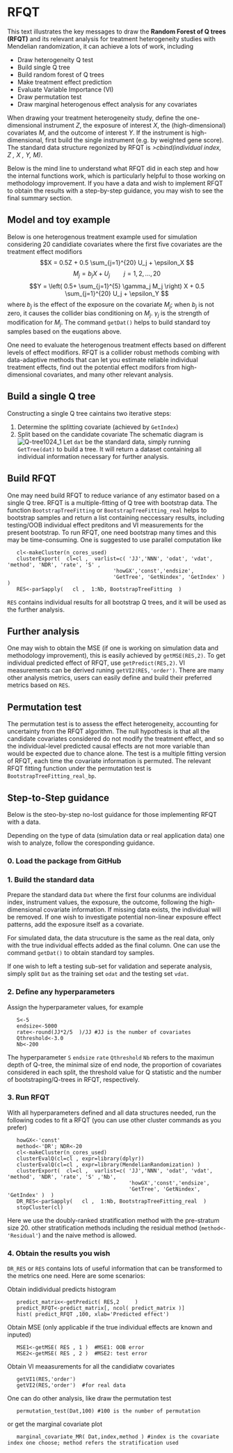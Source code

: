 # RFQT
This text illustrates the key messages to draw the **Random Forest of Q trees (RFQT)** and its relevant analysis for treatment heterogeneity studies with Mendelian randomization, it can achieve a lots of work, including
- Draw heterogeneity Q test 
- Build single Q tree  
- Build random forest of Q trees 
- Make treatment effect prediction
- Evaluate Variable Importance (VI) 
- Draw permutation test
- Draw marginal heterogenous effect analysis for any covariates  


When drawing your treatment heterogeneity study, define the one-dimensional instrument *Z*, the exposure of interest *X*, the (high-dimensional) covariates *M*, and the outcome of interest *Y*. If the instrument is high-dimensional, first build the single instrument (e.g. by weighted gene score). The standard data structure regonized by RFQT is *>cbind(individual index, Z , X , Y, M)*.

Below is the mind line to understand what RFQT did in each step and how the internal functions work, which is particularly helpful to those working on methodology improvement. If you have a data and wish to implement RFQT to obtain the results with a step-by-step guidance, you may wish to see the final summary section.

## Model and toy example
Below is one heterogenous treatment example used for simulation considering 20 candidiate covariates where the first five covariates are the treatment effect modifiors  
$$X = 0.5Z + 0.5 \sum_{j=1}^{20} U_j  + \epsilon_X $$ 
$$M_j  =  b_j X + U_j \qquad j=1,2,\ldots,20 $$
$$Y = \left(   0.5+ \sum_{j=1}^{5} \gamma_j M_j  \right) X +  0.5 \sum_{j=1}^{20} U_j  + \epsilon_Y  $$
where $b_j$ is the effect of the exposure on the covariate $M_j$; when $b_j$ is not zero, it causes the collider bias conditioning on $M_j$. $\gamma_j$ is the strength of modification for $M_j$. The command `getDat()` helps to build standard toy samples based on the euqations above.  

One need to evaluate the heterogenous treatment effects based on different levels of effect modifiors. RFQT is a collider robust methods combing with data-adaptive methods that can let you estimate reliable individual treatment effects, find out the potential effect modifors from high-dimensional covariates, and many other relevant analysis.
## Build a single Q tree
Constructing a single Q tree caintains two iterative steps: 
1. Determine the splitting covariate (achieved by `GetIndex`)
2. Split based on the candidate covariate
The schematic diagram is
![Q-tree1024_1](https://user-images.githubusercontent.com/127906571/225363783-32754381-27a3-45aa-9591-c2ea56bfd89b.jpg)
Let `dat` be the standard data, simply  running `GetTree(dat)` to build a tree. It will return a dataset containing all individual information necessary for further analysis.
## Build RFQT
One may need build RFQT to reduce variance of any estimator based on a single Q tree. RFQT is a multiple-fitting of Q tree with bootstrap data. The function `BootstrapTreeFitting` or `BootstrapTreeFitting_real` helps to bootstrap samples and return a list containing neccessary results, including testing/OOB individual effect preditons and VI measurements for the present bootstrap. To run RFQT, one need bootstrap many times and this may be time-consuming. One is suggested to use parallel computation like



       cl<-makeCluster(n_cores_used)
       clusterExport(  cl=cl ,  varlist=c( 'JJ','NNN', 'odat', 'vdat',  'method', 'NDR', 'rate', 'S' ,
                                      'howGX','const','endsize',
                                      'GetTree', 'GetNindex', 'GetIndex' )  ) 
       RES<-parSapply(   cl ,  1:Nb, BootstrapTreeFitting  )

`RES` contains individual results for all bootstrap Q trees, and it will be used as the further analysis.

## Further analysis
One may wish to obtain the MSE (if one is working on simulation data and methodology improvement), this is easily achieved by `getMSE(RES,2)`. To get individual predicted effect of RFQT, use `getPredict(RES,2)`. VI measurements can be derived runing `getVI2(RES,'order')`. There are many other analysis metrics, users can easily define and build their preferred metrics based on `RES`.   

## Permutation test
The permutation test is to assess the effect heterogeneity, accounting for uncertainty from the RFQT algorithm. The null hypothesis is that all the candidate covariates considered do not modify the treatment effect, and so the individual-level predicted causal effects are not more variable than would be expected due to chance alone. The test is a multiple fitting version of RFQT, each time the covariate information is permuted. The relevant RFQT fitting function under the permutation test is `BootstrapTreeFitting_real_bp`.


## Step-to-Step guidance
Below is the steo-by-step no-lost guidance for those implementing RFQT with a data.

Depending on the type of data (simulation data or real application data) one wish to analyze, follow the coresponding guidance.

### 0. Load the package from GitHub

### 1. Build the standard data
Prepare the standard data `Dat` where the first four colunms are individual index, instrument values, the exposure, the outcome, following the high-dimensional covariate information. If missing data exists, the individual will be removed. If one wish to investigate potential non-linear exposure effect patterns, add the exposure itself as a covariate. 

For simulated data, the data strucuture is the same as the real data, only with the true individual effects added as the final column. One can use the command `getDat()` to obtain standard toy samples.

If one wish to left a testing sub-set for validation and seperate analysis, simply split `Dat` as the training set `odat` and the testing set `vdat`.

### 2. Define any hyperparameters
Assign the hyperparameter values, for example

       S<-5  
       endsize<-5000 
       rate<-round(JJ*2/5  )/JJ #JJ is the number of covariates   
       Qthreshold<-3.0
       Nb<-200 
The hyperparameter `S` `endsize` `rate` `Qthreshold` `Nb` refers to the maximun depth of Q-tree, the minimal size of end node, the proportion of covariates considered in each split, the threshold value for Q statistic and the number of bootstraping/Q-trees in RFQT, respectively.

### 3. Run RFQT
With all hyperparameters defined and all data structures needed, run the following codes to fit a RFQT (you can use other cluster commands as you prefer)

       howGX<-'const' 
       method<-'DR'; NDR<-20
       cl<-makeCluster(n_cores_used)
       clusterEvalQ(cl=cl , expr=library(dplyr))  
       clusterEvalQ(cl=cl , expr=library(MendelianRandomization) )
       clusterExport(  cl=cl ,  varlist=c( 'JJ','NNN', 'odat', 'vdat',  'method', 'NDR', 'rate', 'S' ,'Nb',
                                           'howGX','const','endsize',
                                           'GetTree', 'GetNindex', 'GetIndex' )  ) 
       DR_RES<-parSapply(   cl ,  1:Nb, BootstrapTreeFitting_real  ) 
       stopCluster(cl)
Here we use the doubly-ranked stratification method with the pre-stratum size 20. other stratification methods including the residual method (`method<-'Residual'`) and the naive method is allowed. 

### 4. Obtain the results you wish
`DR_RES` or `RES` contains lots of useful information that can be transformed to the metrics one need. Here are some scenarios:

Obtain indidividual predicts histogram

       predict_matrix<-getPredict( RES,2     )
       predict_RFQT<-predict_matrix[, ncol( predict_matrix )]
       hist( predict_RFQT ,100, xlab='Predicted effect')
       
Obtain MSE (only applicable if the true individual effects are known and inputed)

       MSE1<-getMSE( RES , 1 )  #MSE1: OOB error
       MSE2<-getMSE( RES , 2 )  #MSE2: test error
       
Obtain VI meaasurements for all the candidiatw covariates 

       getVI1(RES,'order')  
       getVI2(RES,'order')  #for real data

One can do other analysis, like draw the permutation test

       permutation_test(Dat,100) #100 is the number of permutation
       
or get the marginal covariate plot 

       marginal_covariate_MR( Dat,index,method ) #index is the covariate index one choose; method refers the stratification used

